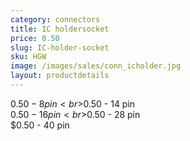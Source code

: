 ```yaml
---
category: connectors
title: IC holdersocket
price: 0.50
slug: IC-holder-socket
sku: HGW
image: /images/sales/conn_icholder.jpg
layout: productdetails
---
```

$0.50 - 8 pin
<br>$0.50 - 14 pin
<br>$0.50 - 16 pin
<br>$0.50 - 28 pin
<br>$0.50 - 40 pin
